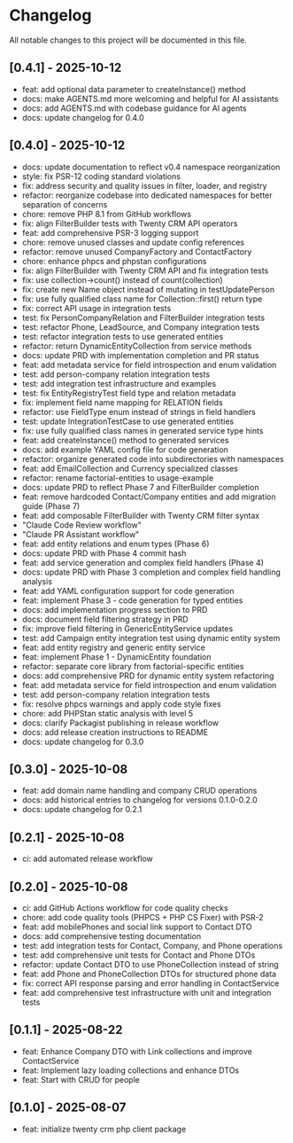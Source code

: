 # Changelog

All notable changes to this project will be documented in this file.

## [0.4.1] - 2025-10-12

- feat: add optional data parameter to createInstance() method
- docs: make AGENTS.md more welcoming and helpful for AI assistants
- docs: add AGENTS.md with codebase guidance for AI agents
- docs: update changelog for 0.4.0

## [0.4.0] - 2025-10-12

- docs: update documentation to reflect v0.4 namespace reorganization
- style: fix PSR-12 coding standard violations
- fix: address security and quality issues in filter, loader, and registry
- refactor: reorganize codebase into dedicated namespaces for better separation of concerns
- chore: remove PHP 8.1 from GitHub workflows
- fix: align FilterBuilder tests with Twenty CRM API operators
- feat: add comprehensive PSR-3 logging support
- chore: remove unused classes and update config references
- refactor: remove unused CompanyFactory and ContactFactory
- chore: enhance phpcs and phpstan configurations
- fix: align FilterBuilder with Twenty CRM API and fix integration tests
- fix: use collection->count() instead of count(collection)
- fix: create new Name object instead of mutating in testUpdatePerson
- fix: use fully qualified class name for Collection::first() return type
- fix: correct API usage in integration tests
- test: fix PersonCompanyRelation and FilterBuilder integration tests
- test: refactor Phone, LeadSource, and Company integration tests
- test: refactor integration tests to use generated entities
- refactor: return DynamicEntityCollection from service methods
- docs: update PRD with implementation completion and PR status
- feat: add metadata service for field introspection and enum validation
- test: add person-company relation integration tests
- test: add integration test infrastructure and examples
- test: fix EntityRegistryTest field type and relation metadata
- fix: implement field name mapping for RELATION fields
- refactor: use FieldType enum instead of strings in field handlers
- test: update IntegrationTestCase to use generated entities
- fix: use fully qualified class names in generated service type hints
- feat: add createInstance() method to generated services
- docs: add example YAML config file for code generation
- refactor: organize generated code into subdirectories with namespaces
- feat: add EmailCollection and Currency specialized classes
- refactor: rename factorial-entities to usage-example
- docs: update PRD to reflect Phase 7 and FilterBuilder completion
- feat: remove hardcoded Contact/Company entities and add migration guide (Phase 7)
- feat: add composable FilterBuilder with Twenty CRM filter syntax
- "Claude Code Review workflow"
- "Claude PR Assistant workflow"
- feat: add entity relations and enum types (Phase 6)
- docs: update PRD with Phase 4 commit hash
- feat: add service generation and complex field handlers (Phase 4)
- docs: update PRD with Phase 3 completion and complex field handling analysis
- feat: add YAML configuration support for code generation
- feat: implement Phase 3 - code generation for typed entities
- docs: add implementation progress section to PRD
- docs: document field filtering strategy in PRD
- fix: improve field filtering in GenericEntityService updates
- test: add Campaign entity integration test using dynamic entity system
- feat: add entity registry and generic entity service
- feat: implement Phase 1 - DynamicEntity foundation
- refactor: separate core library from factorial-specific entities
- docs: add comprehensive PRD for dynamic entity system refactoring
- feat: add metadata service for field introspection and enum validation
- test: add person-company relation integration tests
- fix: resolve phpcs warnings and apply code style fixes
- chore: add PHPStan static analysis with level 5
- docs: clarify Packagist publishing in release workflow
- docs: add release creation instructions to README
- docs: update changelog for 0.3.0

## [0.3.0] - 2025-10-08

- feat: add domain name handling and company CRUD operations
- docs: add historical entries to changelog for versions 0.1.0-0.2.0
- docs: update changelog for 0.2.1

## [0.2.1] - 2025-10-08

- ci: add automated release workflow

## [0.2.0] - 2025-10-08

- ci: add GitHub Actions workflow for code quality checks
- chore: add code quality tools (PHPCS + PHP CS Fixer) with PSR-2
- feat: add mobilePhones and social link support to Contact DTO
- docs: add comprehensive testing documentation
- test: add integration tests for Contact, Company, and Phone operations
- test: add comprehensive unit tests for Contact and Phone DTOs
- refactor: update Contact DTO to use PhoneCollection instead of string
- feat: add Phone and PhoneCollection DTOs for structured phone data
- fix: correct API response parsing and error handling in ContactService
- feat: add comprehensive test infrastructure with unit and integration tests

## [0.1.1] - 2025-08-22

- feat: Enhance Company DTO with Link collections and improve ContactService
- feat: Implement lazy loading collections and enhance DTOs
- feat: Start with CRUD for people

## [0.1.0] - 2025-08-07

- feat: initialize twenty crm php client package

